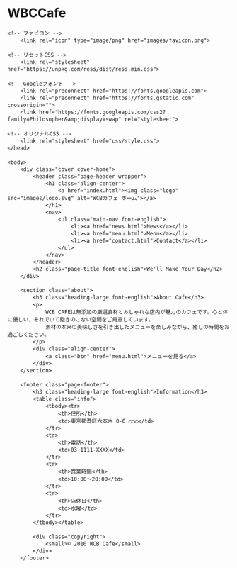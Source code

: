# WBCCafe
<html lang="ja"><head>
        <meta charset="utf-8">
        <title>WCB Cafe</title>
        <meta name="description" content="ブレンドコーヒーとヘルシーなオーガニックフードを提供するカフェ">
        <meta name="viewport" content="width=device-width, initial-scale=1">

    <!-- ファビコン -->
        <link rel="icon" type="image/png" href="images/favicon.png">

    <!-- リセットCSS -->
        <link rel="stylesheet" href="https://unpkg.com/ress/dist/ress.min.css">

    <!-- Googleフォント -->
        <link rel="preconnect" href="https://fonts.googleapis.com">
        <link rel="preconnect" href="https://fonts.gstatic.com" crossorigin="">
        <link href="https://fonts.googleapis.com/css2?family=Philosopher&amp;display=swap" rel="stylesheet">
        
    <!-- オリジナルCSS -->
        <link rel="stylesheet" href="css/style.css">
    </head>

    <body>
        <div class="cover cover-home">
            <header class="page-header wrapper">
                <h1 class="align-center">
                    <a href="index.html"><img class="logo" src="images/logo.svg" alt="WCBカフェ ホーム"></a>
                </h1>
                <nav>
                    <ul class="main-nav font-english">
                        <li><a href="news.html">News</a></li>
                        <li><a href="menu.html">Menu</a></li>
                        <li><a href="contact.html">Contact</a></li>
                    </ul>
                </nav>
            </header>
            <h2 class="page-title font-english">We'll Make Your Day</h2>
        </div>

        <section class="about">
            <h3 class="heading-large font-english">About Cafe</h3>
            <p>
                WCB CAFEは無添加の厳選食材とおしゃれな店内が魅力のカフェです。心と体に優しい、それでいて飽きのこない空間をご用意しています。
                素材の本来の美味しさを引き出したメニューを楽しみながら、癒しの時間をお過ごしください。
            </p>
            <div class="align-center">
                <a class="btn" href="menu.html">メニューを見る</a>
            </div>
        </section>

        <footer class="page-footer">
            <h3 class="heading-large font-english">Information</h3>
            <table class="info">
                <tbody><tr>
                    <th>住所</th>
                    <td>東京都港区六本木 0-0 ◯◯◯</td>
                </tr>
                <tr>
                    <th>電話</th>
                    <td>03-1111-XXXX</td>
                </tr>
                <tr>
                    <th>営業時間</th>
                    <td>10:00〜20:00</td>
                </tr>
                <tr>
                    <th>店休日</th>
                    <td>水曜</td>
                </tr>
            </tbody></table>

            <div class="copyright">
                <small>© 2010 WCB Cafe</small>
            </div>
        </footer>
    
</body></html>
